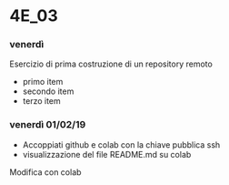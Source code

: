 # 4E_03

### venerdì

Esercizio di prima costruzione di un repository remoto

* primo item
* secondo item
* terzo item

### venerdì 01/02/19
* Accoppiati github e colab con la chiave pubblica ssh
* visualizzazione del file README.md su colab

Modifica con colab
